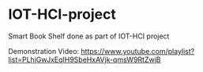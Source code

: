 # IOT-HCI-project
Smart Book Shelf done as part of IOT-HCI project

Demonstration Video: 
https://www.youtube.com/playlist?list=PLhjGwJxEqIH9SbeHxAVjk-qmsW9RtZwjB
